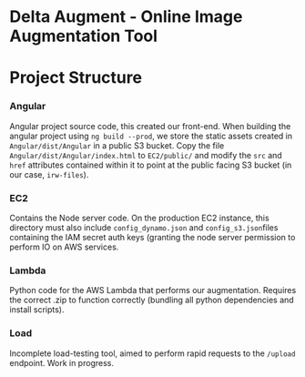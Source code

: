 # Delta Augment - Online Image Augmentation Tool

# Project Structure
### Angular
Angular project source code, this created our front-end. When building the angular project using ```ng build --prod```, we store the static assets created in ```Angular/dist/Angular``` in a public S3 bucket. Copy the file ```Angular/dist/Angular/index.html``` to ```EC2/public/``` and modify the ```src``` and ```href``` attributes contained within it to point at the public facing S3 bucket (in our case, ```irw-files```).

### EC2
Contains the Node server code. On the production EC2 instance, this directory must also include ```config_dynamo.json``` and ```config_s3.json```files containing the IAM secret auth keys (granting the node server permission to perform IO on AWS services.

### Lambda
Python code for the AWS Lambda that performs our augmentation. Requires the correct .zip to function correctly (bundling all python dependencies and install scripts).


### Load
Incomplete load-testing tool, aimed to perform rapid requests to the ```/upload``` endpoint. Work in progress.
